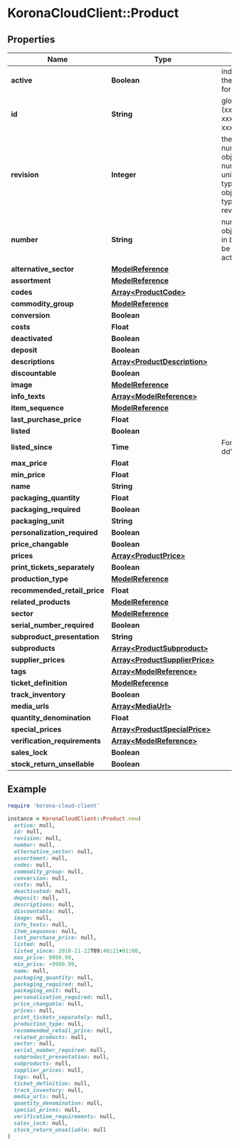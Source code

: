 # KoronaCloudClient::Product

## Properties

| Name | Type | Description | Notes |
| ---- | ---- | ----------- | ----- |
| **active** | **Boolean** | indicates whether the object is active for use or not | [optional][readonly] |
| **id** | **String** | global object uuid (xxxxxxxx-xxxx-xxxx-xxxx-xxxxxxxxxxxx) | [optional] |
| **revision** | **Integer** | the revision number of the object. revision numbers are unique per object-type. there is is no object of the same type with identical revision numbers. | [optional][readonly] |
| **number** | **String** | number of the object, like it is set in backoffice; will be removed when active&#x3D;false | [optional] |
| **alternative_sector** | [**ModelReference**](ModelReference.md) |  | [optional] |
| **assortment** | [**ModelReference**](ModelReference.md) |  | [optional] |
| **codes** | [**Array&lt;ProductCode&gt;**](ProductCode.md) |  | [optional] |
| **commodity_group** | [**ModelReference**](ModelReference.md) |  | [optional] |
| **conversion** | **Boolean** |  | [optional] |
| **costs** | **Float** |  | [optional] |
| **deactivated** | **Boolean** |  | [optional] |
| **deposit** | **Boolean** |  | [optional] |
| **descriptions** | [**Array&lt;ProductDescription&gt;**](ProductDescription.md) |  | [optional] |
| **discountable** | **Boolean** |  | [optional] |
| **image** | [**ModelReference**](ModelReference.md) |  | [optional] |
| **info_texts** | [**Array&lt;ModelReference&gt;**](ModelReference.md) |  | [optional] |
| **item_sequence** | [**ModelReference**](ModelReference.md) |  | [optional] |
| **last_purchase_price** | **Float** |  | [optional] |
| **listed** | **Boolean** |  | [optional] |
| **listed_since** | **Time** | Format: yyyy-MM-dd&#39;T&#39;HH:mm:ssXXX | [optional] |
| **max_price** | **Float** |  | [optional] |
| **min_price** | **Float** |  | [optional] |
| **name** | **String** |  | [optional] |
| **packaging_quantity** | **Float** |  | [optional] |
| **packaging_required** | **Boolean** |  | [optional] |
| **packaging_unit** | **String** |  | [optional] |
| **personalization_required** | **Boolean** |  | [optional] |
| **price_changable** | **Boolean** |  | [optional] |
| **prices** | [**Array&lt;ProductPrice&gt;**](ProductPrice.md) |  | [optional] |
| **print_tickets_separately** | **Boolean** |  | [optional] |
| **production_type** | [**ModelReference**](ModelReference.md) |  | [optional] |
| **recommended_retail_price** | **Float** |  | [optional] |
| **related_products** | [**ModelReference**](ModelReference.md) |  | [optional] |
| **sector** | [**ModelReference**](ModelReference.md) |  | [optional] |
| **serial_number_required** | **Boolean** |  | [optional] |
| **subproduct_presentation** | **String** |  | [optional] |
| **subproducts** | [**Array&lt;ProductSubproduct&gt;**](ProductSubproduct.md) |  | [optional] |
| **supplier_prices** | [**Array&lt;ProductSupplierPrice&gt;**](ProductSupplierPrice.md) |  | [optional] |
| **tags** | [**Array&lt;ModelReference&gt;**](ModelReference.md) |  | [optional] |
| **ticket_definition** | [**ModelReference**](ModelReference.md) |  | [optional] |
| **track_inventory** | **Boolean** |  | [optional] |
| **media_urls** | [**Array&lt;MediaUrl&gt;**](MediaUrl.md) |  | [optional] |
| **quantity_denomination** | **Float** |  | [optional] |
| **special_prices** | [**Array&lt;ProductSpecialPrice&gt;**](ProductSpecialPrice.md) |  | [optional] |
| **verification_requirements** | [**Array&lt;ModelReference&gt;**](ModelReference.md) |  | [optional] |
| **sales_lock** | **Boolean** |  | [optional] |
| **stock_return_unsellable** | **Boolean** |  | [optional] |

## Example

```ruby
require 'korona-cloud-client'

instance = KoronaCloudClient::Product.new(
  active: null,
  id: null,
  revision: null,
  number: null,
  alternative_sector: null,
  assortment: null,
  codes: null,
  commodity_group: null,
  conversion: null,
  costs: null,
  deactivated: null,
  deposit: null,
  descriptions: null,
  discountable: null,
  image: null,
  info_texts: null,
  item_sequence: null,
  last_purchase_price: null,
  listed: null,
  listed_since: 2018-11-22T09:40:21+01:00,
  max_price: 9999.99,
  min_price: -9999.99,
  name: null,
  packaging_quantity: null,
  packaging_required: null,
  packaging_unit: null,
  personalization_required: null,
  price_changable: null,
  prices: null,
  print_tickets_separately: null,
  production_type: null,
  recommended_retail_price: null,
  related_products: null,
  sector: null,
  serial_number_required: null,
  subproduct_presentation: null,
  subproducts: null,
  supplier_prices: null,
  tags: null,
  ticket_definition: null,
  track_inventory: null,
  media_urls: null,
  quantity_denomination: null,
  special_prices: null,
  verification_requirements: null,
  sales_lock: null,
  stock_return_unsellable: null
)
```

